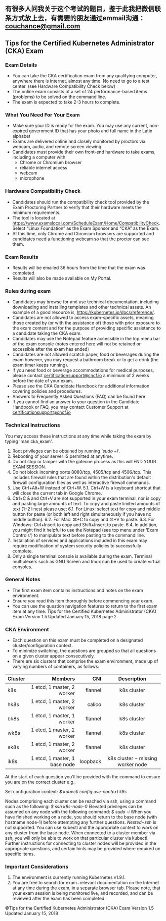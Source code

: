 ## 有很多人问我关于这个考试的题目，鉴于此我把微信联系方式放上去，有需要的朋友通过emmail沟通： couchance@gmail.com
## Tips for the Certified Kubernetes Administrator (CKA) Exam  

### Exam Details
-  You can take the CKA certification exam from any qualifying computer, anywhere there is
internet, almost any time. No need to go to a test center. (see Hardware Compatibility Check
below)
-  The online exam consists of a set of 24 performance-based items (problems) to be solved on the
command line.
- The exam is expected to take 2-3 hours to complete.
### What You Need For Your Exam
- Make sure your ID is ready for the exam. You may use any current, non-expired government ID
that has your photo and full name in the Latin alphabet
- Exams are delivered online and closely monitored by proctors via webcam, audio, and remote
screen viewing.
- Candidates must provide their own front-end hardware to take exams, including a computer with:
  - Chrome or Chromium browser
  - reliable internet access
  - webcam
  - microphone  
  
### Hardware Compatibility Check
- Candidates should run the compatibility check tool provided by the Exam Proctoring Partner to
verify that their hardware meets the minimum requirements.
- The tool is located at https://www.examslocal.com/ScheduleExam/Home/CompatibilityCheck.
Select “Linux Foundation” as the Exam Sponsor and “CKA” as the Exam.
- At this time, only Chrome and Chromium browsers are supported and candidates need a
functioning webcam so that the proctor can see them.
### Exam Results
- Results will be emailed 36 hours from the time that the exam was completed.
- Results will also be made available on My Portal.
### Rules during exam
- Candidates may browse for and use technical documentation, including downloading and
installing templates and other technical assets. An example of a good resource is,
https://kubernetes.io/docs/reference/.
- Candidates are not allowed to access exam-specific assets, meaning those created by (or with
the assistance of) those with prior exposure to the exam content and for the purpose of providing
specific assistance to a candidate taking the CKA exam.
- Candidates may use the Notepad feature accessible in the top menu bar of the exam console
(notes entered here will not be retained or accessible after the exam has ended)
- Candidates are not allowed scratch paper, food or beverages during the exam however, you may
request a bathroom break or to get a drink (the exam timer keeps running).
- If you need food or beverage accommodations for medical purposes, please contact
certificationsupport@cncf.io a minimum of 2 weeks before the date of your exam.
- Please see the CKA Candidate Handbook for additional information covering policies and
procedures.
- Answers to Frequently Asked Questions (FAQ) can be found here
- If you cannot find an answer to your question in the Candidate Handbook or FAQ, you may
contact Customer Support at certificationsupport@cncf.io
### Technical Instructions
You may access these instructions at any time while taking the exam by typing 'man cka_exam'.
1. Root privileges can be obtained by running *'sudo −i'*.
2. Rebooting of your server IS permitted at anytime.
3. Do not stop or tamper with the gateone process as this will END YOUR EXAM SESSION.
4. Do not block incoming ports 8080/tcp, 4505/tcp and 4506/tcp. This includes firewall rules that are
found within the distribution's default firewall configuration files as well as interactive firewall
commands.
5. Use Ctrl+Alt+W instead of Ctrl+W.
5.1. Ctrl+W is a keyboard shortcut that will close the current tab in Google Chrome.
6. Ctrl+C & and Ctrl+V are not supported in your exam terminal, nor is copy and pasting large
amounts of text. To copy and paste limited amounts of text (1−2 lines) please use;
6.1. For Linux: select text for copy and middle button for paste (or both left and right
simultaneously if you have no middle button).
6.2. For Mac: ⌘+C to copy and ⌘+V to paste.
6.3. For Windows: Ctrl+Insert to copy and Shift+Insert to paste.
6.4. In addition, you might find it helpful to use the Notepad (see top menu under 'Exam
Controls') to manipulate text before pasting to the command line.
7. Installation of services and applications included in this exam may require modification of system
security policies to successfully complete.
8. Only a single terminal console is available during the exam. Terminal multiplexers such as GNU
Screen and tmux can be used to create virtual consoles.
### General Notes
- The first exam item contains instructions and notes on the exam environment.
- Ensure you read this item thoroughly before commencing your exam.
- You can use the question navigation features to return to the first exam item at any time.
Tips for the Certified Kubernetes Administrator (CKA) Exam ​Version 1.5​ Updated January 15, 2018 page 2
### CKA Environment
- Each question on this exam must be completed on a designated cluster/configuration context.
- To minimize switching, the questions are grouped so that all questions on a given cluster appear
consecutively.
- There are six clusters that comprise the exam environment, made up of varying numbers of
containers, as follows:

|Cluster | Members  | CNI | Description
| :----- | ------:| ----:| :-------: |
|k8s  |1  etcd, 1  master, 2  worker | flannel  | k8s cluster|
|hk8s |1  etcd, 1  master, 2  worker | calico  | k8s cluster|
|bk8s |1  etcd, 1  master, 1 worker | flannel | k8s cluster|
|wk8s |1  etcd, 1  master, 2 worker | flannel | k8s cluster|
|ek8s |1  etcd, 1  master, 2 worker | flannel | k8s cluster|
|ik8s |1 etcd, 1 master, 1 base node  | loopback |k8s cluster − missing worker node|

At the start of each question you'll be provided with the command to ensure you are on the correct cluster e.g.,  

Set configuration context: *$ kubectl config use-context k8s*  

Nodes comprising each cluster can be reached via ssh, using a command such as the following:
*$ ssh k8s-node-0*
Elevated privileges can be assumed on any node with the following command:
*$ sudo -i*
When you have finished working on a node, you should return to the base node (with hostname node-1)
before attempting any further questions. *Nested−ssh* is not supported.
You can use kubectl and the appropriate context to work on any cluster from the base node. When
connected to a cluster member via ssh, you will only be able to work on that particular cluster via kubectl.
Further instructions for connecting to cluster nodes will be provided in the appropriate questions, and
certain hints may be provided where required on specific items.
### Important Considerations
1. The environment is currently running Kubernetes v1.9.1.
2. You are free to search for exam−relevant documentation on the Internet at any time during the
exam, in a separate browser tab. Please note, that your exam session is being monitored live,
and recorded, and can be reviewed after the exam has been completed.  


&copy;Tips for the Certified Kubernetes Administrator (CKA) Exam ​Version 1.5​ Updated January 15, 2018

